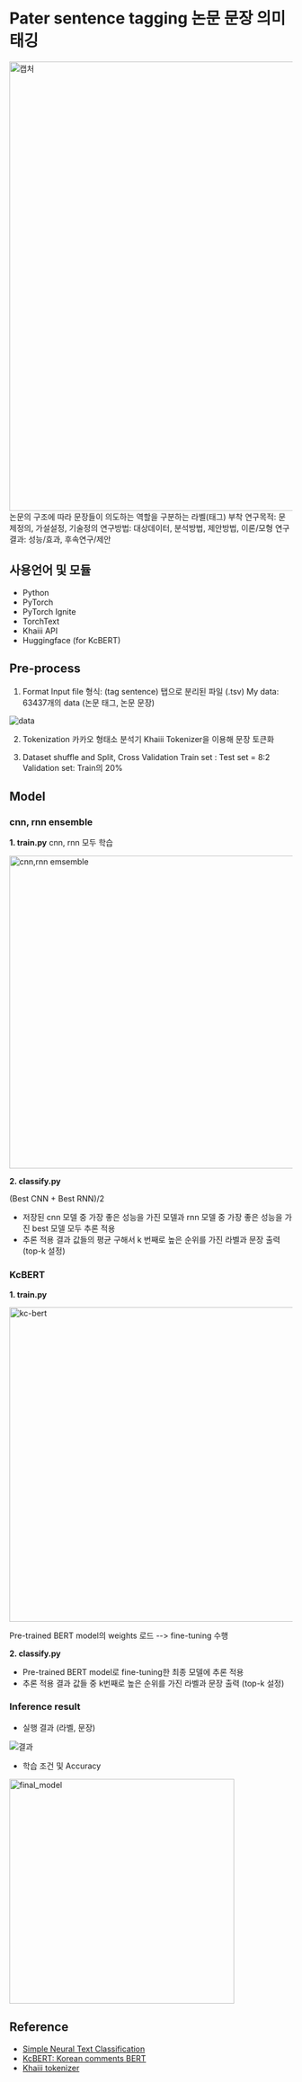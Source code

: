 # Pater sentence tagging 논문 문장 의미 태깅
<img width="800" alt="캡처" src="https://user-images.githubusercontent.com/61795757/99826724-19a3f480-2b9c-11eb-834a-c162730c52c4.PNG">
논문의 구조에 따라 문장들이 의도하는 역할을 구분하는 라벨(태그) 부착
연구목적: 문제정의, 가설설정, 기술정의
연구방법: 대상데이터, 분석방법, 제안방법, 이론/모형
연구결과: 성능/효과, 후속연구/제안


## 사용언어 및 모듈
- Python
- PyTorch 
- PyTorch Ignite
- TorchText 
- Khaiii API
- Huggingface (for KcBERT)

## Pre-process

1. Format
Input file 형식: (tag  sentence) 탭으로 분리된 파일 (.tsv)
My data: 63437개의 data (논문 태그, 논문 문장)

![data](https://user-images.githubusercontent.com/61795757/99828174-f417ea80-2b9d-11eb-8ee0-55913230ed72.PNG)

2. Tokenization
카카오 형태소 분석기 Khaiii Tokenizer을 이용해 문장 토큰화

3. Dataset shuffle and Split, Cross Validation
Train set : Test set = 8:2
Validation set: Train의 20% 

## Model

### cnn, rnn ensemble

__1. train.py__
cnn, rnn 모두 학습

<img width="557" alt="cnn,rnn emsemble" src="https://user-images.githubusercontent.com/61795757/99826409-aa2e0500-2b9b-11eb-81d8-f2b1df806ee1.PNG">


__2. classify.py__

(Best CNN + Best RNN)/2

- 저장된 cnn 모델 중 가장 좋은 성능을 가진 모델과 rnn 모델 중 가장 좋은 성능을 가진 best 모델 
모두 추론 적용
- 추론 적용 결과 값들의 평균 구해서 k 번째로 높은 순위를 가진 라벨과 문장 출력 (top-k 설정)

### KcBERT

__1. train.py__

<img width="560" alt="kc-bert" src="https://user-images.githubusercontent.com/61795757/99826428-b4500380-2b9b-11eb-8ead-a31097f7907e.PNG">

Pre-trained BERT model의 weights 로드 --> fine-tuning 수행

__2. classify.py__
- Pre-trained BERT model로 fine-tuning한 최종 모델에 추론 적용
- 추론 적용 결과 값들 중 k번째로 높은 순위를 가진 라벨과 문장 출력 (top-k 설정)

### Inference result
- 실행 결과 (라벨, 문장)

![결과](https://user-images.githubusercontent.com/61795757/99828145-eb271900-2b9d-11eb-8ecf-f81449dbb5b2.png)

- 학습 조건 및 Accuracy
<img width="400" alt="final_model" src="https://user-images.githubusercontent.com/61795757/99826922-553ebe80-2b9c-11eb-85bf-50b7de3f1cba.PNG">

## Reference
- [Simple Neural Text Classification](https://github.com/kh-kim/simple-ntc])
- [KcBERT: Korean comments BERT](https://github.com/Beomi/KcBERT)
- [Khaiii tokenizer](https://github.com/kakao/khaiii)
